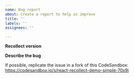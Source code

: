 ```yaml
---
name: Bug report
about: Create a report to help us improve
title: ''
labels: ''
assignees: ''

---
```


**Recollect version**

**Describe the bug**
<!-- A clear and concise description of what the bug is. -->

If possible, replicate the issue in a fork of this CodeSandbox: https://codesandbox.io/s/react-recollect-demo-simple-70x9i
